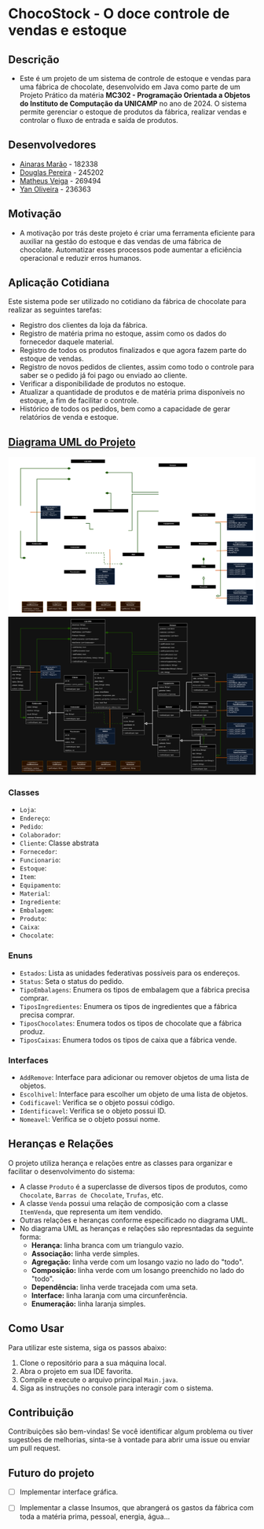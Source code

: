 # ChocoStock - O doce controle de vendas e estoque
## Descrição

- Este é um projeto de um sistema de controle de estoque e vendas para uma fábrica de chocolate, desenvolvido em Java como parte de um Projeto Prático da matéria **MC302 - Programação Orientada a Objetos do Instituto de Computação da UNICAMP** no ano de 2024. O sistema permite gerenciar o estoque de produtos da fábrica, realizar vendas e controlar o fluxo de entrada e saída de produtos.
## Desenvolvedores
- [Ainaras Marão](https://github.com/MaraoLT) - 182338
- [Douglas Pereira](https://github.com/Dourialp) - 245202
- [Matheus Veiga](https://github.com/mvl18) - 269494
- [Yan Oliveira](https://github.com/Cl4nyz) - 236363

## Motivação

- A motivação por trás deste projeto é criar uma ferramenta eficiente para auxiliar na gestão do estoque e das vendas de uma fábrica de chocolate. Automatizar esses processos pode aumentar a eficiência operacional e reduzir erros humanos.

## Aplicação Cotidiana

Este sistema pode ser utilizado no cotidiano da fábrica de chocolate para realizar as seguintes tarefas:
- Registro dos clientes da loja da fábrica.
- Registro de matéria prima no estoque, assim como os dados do fornecedor daquele material.
- Registro de todos os produtos finalizados e que agora fazem parte do estoque de vendas.
- Registro de novos pedidos de clientes, assim como todo o controle para saber se o pedido já foi pago ou enviado ao cliente.
- Verificar a disponibilidade de produtos no estoque.
- Atualizar a quantidade de produtos e de matéria prima disponíveis no estoque, a fim de facilitar o controle.
- Histórico de todos os pedidos, bem como a capacidade de gerar relatórios de venda e estoque.

## [Diagrama UML do Projeto](https://app.diagrams.net/#G1ob392-avmraMdT-HdXfV2x8NyNQ4EVuE#%7B%22pageId%22%3A%22X-9vTq_ojHjCq0rzShb6%22%7D)
![Diagrama UML](imagens/ChocoStock_UML_Transparent.png)
![Diagrama UML](imagens/ChocoStock_UML.png)


### Classes
- `Loja`:
- `Endereço`:
- `Pedido`:
- `Colaborador`:
- `Cliente`: Classe abstrata
- `Fornecedor`:
- `Funcionario`:
- `Estoque`:
- `Item`:
- `Equipamento`:
- `Material`:
- `Ingrediente`:
- `Embalagem`:
- `Produto`:
- `Caixa`:
- `Chocolate`:

### Enuns
- `Estados`: Lista as unidades federativas possíveis para os endereços.
- `Status`: Seta o status do pedido.
- `TipoEmbalagens`: Enumera os tipos de embalagem que a fábrica precisa comprar.
- `TiposIngredientes`: Enumera os tipos de ingredientes que a fábrica precisa comprar.
- `TiposChocolates`: Enumera todos os tipos de chocolate que a fábrica produz.
- `TiposCaixas`: Enumera todos os tipos de caixa que a fábrica vende.

### Interfaces
- `AddRemove`: Interface para adicionar ou remover objetos de uma lista de objetos.
- `Escolhivel`: Interface para escolher um objeto de uma lista de objetos.
- `Codificavel`: Verifica se o objeto possui código.
- `Identificavel`: Verifica se o objeto possui ID.
- `Nomeavel`: Verifica se o objeto possui nome.

## Heranças e Relações

O projeto utiliza herança e relações entre as classes para organizar e facilitar o desenvolvimento do sistema:

- A classe `Produto` é a superclasse de diversos tipos de produtos, como `Chocolate`, `Barras de Chocolate`, `Trufas`, etc.
- A classe `Venda` possui uma relação de composição com a classe `ItemVenda`, que representa um item vendido.
- Outras relações e heranças conforme especificado no diagrama UML.
- No diagrama UML as heranças e relações são represntadas da seguinte forma:
	- **Herança:** linha branca com um triangulo vazio. 
	- **Associação:** linha verde simples.
	- **Agregação:** linha verde com um losango vazio no lado do "todo".
	- **Composição:** linha verde com um losango preenchido no lado do "todo".
	- **Dependência:** linha verde tracejada com uma seta.
	- **Interface:** linha laranja com uma circunferência.
	- **Enumeração:** linha laranja simples.
## Como Usar

Para utilizar este sistema, siga os passos abaixo:
1. Clone o repositório para a sua máquina local.
2. Abra o projeto em sua IDE favorita.
3. Compile e execute o arquivo principal `Main.java`.
4. Siga as instruções no console para interagir com o sistema.

## Contribuição

Contribuições são bem-vindas! Se você identificar algum problema ou tiver sugestões de melhorias, sinta-se à vontade para abrir uma issue ou enviar um pull request.

## Futuro do projeto
- [ ] Implementar interface gráfica.
- [ ] Implementar a classe Insumos, que abrangerá os gastos da fábrica com toda a matéria prima, pessoal, energia, água...

